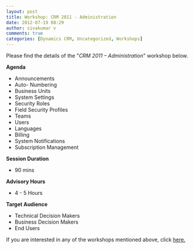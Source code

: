 ```yaml
---
layout: post
title: Workshop: CRM 2011 - Administration
date: 2012-07-19 08:29
author: sivakumar v
comments: true
categories: [Dynamics CRM, Uncategorized, Workshops]
---
```

<p>Please find the details of the "<em>CRM 2011 &ndash; Administration</em>" workshop below.<p><strong>Agenda</strong></p><ul>
<li>Announcements</li>
<li>Auto- Numbering</li>
<li>Business Units</li>
<li>System Settings</li>
<li>Security Roles</li>
<li>Field Security Profiles</li>
<li>Teams</li>
<li>Users</li>
<li>Languages</li>
<li>Billing</li>
<li>System Notifications</li>
<li>Subscription Management</li>
</ul><p><strong>Session Duration</strong></p><ul>
<li>90 mins</li>
</ul><p><strong>Advisory Hours</strong></p><ul>
<li>4 - 5 Hours</li>
</ul><p><strong>Target Audience</strong></p><ul>
<li>Technical Decision Makers</li>
<li>Business Decision Makers</li>
<li>End Users</li>
</ul><p>If you are interested in any of the workshops mentioned above, click <a href="mailto:blog_ptsdynamics@microsoft.com?Subject=Dynamics%20CRM%20Workshops%20-%20Registration&amp;Body=PLEASE%20FILL%20IN%20THE%20FOLLOWING%20DETAILS%0A%0AName%3A%0ACompany%20Name%3A%0APartner%20ID%3A%0AContact%20number%3A%0AEmail%20ID%3A%0AProducts%20interested%20in%3A%0ASessions%20interested%20in%3A">here.</a></p></p>

